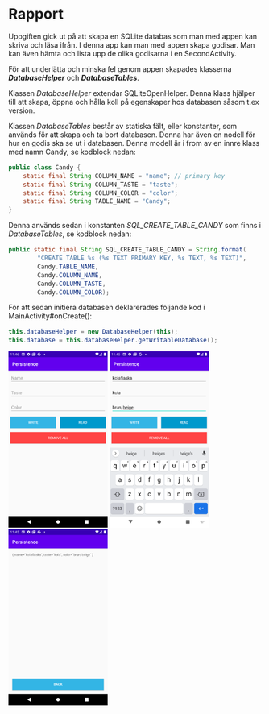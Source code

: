 
# Rapport

Uppgiften gick ut på att skapa en SQLite databas som man med appen kan skriva och läsa ifrån. I denna app kan man med appen skapa godisar. Man kan även hämta och lista upp de olika godisarna i en SecondActivity.

För att underlätta och minska fel genom appen skapades klasserna ***___DatabaseHelper___*** och ***___DatabaseTables___***. 

Klassen *DatabaseHelper* extendar SQLiteOpenHelper. Denna klass hjälper till att skapa, öppna och hålla koll på egenskaper hos databasen såsom t.ex version.

Klassen *DatabaseTables* består av statiska fält, eller konstanter, som används för att skapa och ta bort databasen. Denna har även en nodell för hur en godis ska se ut i databasen. Denna modell är i from av en innre klass med namn Candy, se kodblock nedan:

```Java
public class Candy {
    static final String COLUMN_NAME = "name"; // primary key
    static final String COLUMN_TASTE = "taste";
    static final String COLUMN_COLOR = "color";
    static final String TABLE_NAME = "Candy";
}
```

Denna används sedan i konstanten *SQL_CREATE_TABLE_CANDY* som finns i *DatabaseTables*, se kodblock nedan:

```Java
public static final String SQL_CREATE_TABLE_CANDY = String.format(
        "CREATE TABLE %s (%s TEXT PRIMARY KEY, %s TEXT, %s TEXT)",
        Candy.TABLE_NAME,
        Candy.COLUMN_NAME,
        Candy.COLUMN_TASTE,
        Candy.COLUMN_COLOR);
```

För att sedan initiera databasen deklarerades följande kod i MainActivity#onCreate(): 

```Java
this.databaseHelper = new DatabaseHelper(this);
this.database = this.databaseHelper.getWritableDatabase();
```

<img src="app_initial.png" height="350px" >
<img src="app_edit.png" height="350px" >
<img src="app_read.png" height="350px" >
